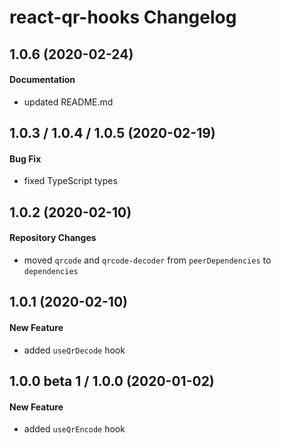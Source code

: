 # react-qr-hooks Changelog

## 1.0.6 (2020-02-24)
#### Documentation
- updated README.md

## 1.0.3 / 1.0.4 / 1.0.5 (2020-02-19)
#### Bug Fix
- fixed TypeScript types

## 1.0.2 (2020-02-10)
#### Repository Changes
- moved `qrcode` and `qrcode-decoder` from `peerDependencies` to `dependencies`

## 1.0.1 (2020-02-10)
#### New Feature
- added `useQrDecode` hook

## 1.0.0 beta 1 / 1.0.0 (2020-01-02)
#### New Feature
- added `useQrEncode` hook
